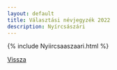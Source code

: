 ```yaml
---
layout: default
title: Választási névjegyzék 2022
description: Nyírcsászári
---
```


{% include Nyiircsaaszaari.html %}

[Vissza](./)